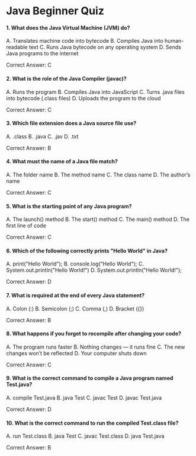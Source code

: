 # Java Beginner Quiz
#### 1. What does the Java Virtual Machine (JVM) do?
A. Translates machine code into bytecode
B. Compiles Java into human-readable text
C. Runs Java bytecode on any operating system
D. Sends Java programs to the internet

Correct Answer: C

#### 2. What is the role of the Java Compiler (javac)?
A. Runs the program
B. Compiles Java into JavaScript
C. Turns .java files into bytecode (.class files)
D. Uploads the program to the cloud

Correct Answer: C

#### 3. Which file extension does a Java source file use?
A. .class
B. .java
C. .jav
D. .txt

Correct Answer: B

#### 4. What must the name of a Java file match?
A. The folder name
B. The method name
C. The class name
D. The author’s name

Correct Answer: C

#### 5. What is the starting point of any Java program?
A. The launch() method
B. The start() method
C. The main() method
D. The first line of code

Correct Answer: C

#### 6. Which of the following correctly prints "Hello World" in Java?
A. print("Hello World");
B. console.log("Hello World");
C. System.out.println("Hello World!")
D. System.out.println("Hello World!");

Correct Answer: D
#### 7. What is required at the end of every Java statement?
A. Colon (:)
B. Semicolon (;)
C. Comma (,)
D. Bracket ({})

Correct Answer: B

#### 8. What happens if you forget to recompile after changing your code?
A. The program runs faster
B. Nothing changes — it runs fine
C. The new changes won’t be reflected
D. Your computer shuts down

Correct Answer: C

#### 9. What is the correct command to compile a Java program named Test.java?
A. compile Test.java
B. java Test
C. javac Test
D. javac Test.java

Correct Answer: D

#### 10. What is the correct command to run the compiled Test.class file?
A. run Test.class
B. java Test
C. javac Test.class
D. java Test.java

Correct Answer: B